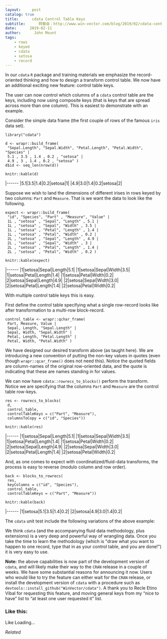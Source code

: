 ```yaml
---
layout:     post
catalog: true
title:      cdata Control Table Keys
subtitle:      转载自：http://www.win-vector.com/blog/2019/02/cdata-control-table-keys/
date:      2019-02-11
author:      John Mount
tags:
    - rows
    - keyed
    - cdata
    - setosa
    - record
---
```


In our `cdata` `R` package and training materials we emphasize the record-oriented thinking and how to design a transform control table. We now have an additional exciting new feature: control table keys.

The user can now control which columns of a `cdata` control table are the keys, including now using composite keys (that is keys that are spread across more than one column). This is easiest to demonstrate with an example.



Consider the simple data frame (the first couple of rows of the famous `iris` data set).

```
library("cdata")

d <- wrapr::build_frame(
 "Sepal.Length", "Sepal.Width", "Petal.Length", "Petal.Width", "Species" |
 5.1 , 3.5 , 1.4 , 0.2 , "setosa" |
 4.9 , 3 , 1.4 , 0.2 , "setosa" )
d$id <- seq_len(nrow(d))

knitr::kable(d)
```

|------
|5.1|3.5|1.4|0.2|setosa|1|
|4.9|3.0|1.4|0.2|setosa|2|

Suppose we wish to land the dimensions of different irises in rows keyed by two columns: `Part` and `Measure`. That is we want the data to look like the following.

```
expect <- wrapr::build_frame(
 "id", "Species", "Part" , "Measure", "Value" |
 1L , "setosa" , "Sepal", "Length" , 5.1 |
 1L , "setosa" , "Sepal", "Width" , 3.5 |
 1L , "setosa" , "Petal", "Length" , 1.4 |
 1L , "setosa" , "Petal", "Width" , 0.2 |
 2L , "setosa" , "Sepal", "Length" , 4.9 |
 2L , "setosa" , "Sepal", "Width" , 3 |
 2L , "setosa" , "Petal", "Length" , 1.4 |
 2L , "setosa" , "Petal", "Width" , 0.2 )

knitr::kable(expect)
```

|------
|1|setosa|Sepal|Length|5.1|
|1|setosa|Sepal|Width|3.5|
|1|setosa|Petal|Length|1.4|
|1|setosa|Petal|Width|0.2|
|2|setosa|Sepal|Length|4.9|
|2|setosa|Sepal|Width|3.0|
|2|setosa|Petal|Length|1.4|
|2|setosa|Petal|Width|0.2|

With multiple control table keys this is easy.

First define the control table specifying what a single row-record looks like after transformation to a multi-row block-record.

```
control_table <- wrapr::qchar_frame(
 Part, Measure, Value |
 Sepal, Length, "Sepal.Length" |
 Sepal, Width, "Sepal.Width" |
 Petal, Length, "Petal.Length" |
 Petal, Width, "Petal.Width" )
```

We have designed our desired transform above (as taught here). We are introducing a new convention of putting the non-key values in quotes (even though `wrapr::qcar_frame()` does not need this). Notice the quoted fields are column-names of the original row-oriented data, and the quote is indicating that these are names standing in for values.

We can now have `cdata::rowrecs_to_blocks()` perform the transform. Notice we are specifying that the columns `Part` and `Measure` are the control table row-keys.

```
res <- rowrecs_to_blocks(
 d,
 control_table,
 controlTableKeys = c("Part", "Measure"),
 columnsToCopy = c("id", "Species"))

knitr::kable(res)
```

|------
|1|setosa|Sepal|Length|5.1|
|1|setosa|Sepal|Width|3.5|
|1|setosa|Petal|Length|1.4|
|1|setosa|Petal|Width|0.2|
|2|setosa|Sepal|Length|4.9|
|2|setosa|Sepal|Width|3.0|
|2|setosa|Petal|Length|1.4|
|2|setosa|Petal|Width|0.2|

And, as one comes to expect with coordinatized/fluid-data transforms, the process is easy to reverse (modulo column and row order).

```
back <- blocks_to_rowrecs(
 res,
 keyColumns = c("id", "Species"),
 control_table,
 controlTableKeys = c("Part", "Measure"))

knitr::kable(back)
```

|------
|1|setosa|5.1|3.5|1.4|0.2|
|2|setosa|4.9|3.0|1.4|0.2|

The `cdata` unit test include the following variations of the above example:

We think `cdata` (and the accompanying fluid data methodology, plus extensions) is a very deep and powerful way of wrangling data. Once you take the time to learn the methodology (which is "draw what you want to happen to one record, type that in as your control table, and you are done!") it is very easy to use.



**Note:** the above capabilities is now part of the development version of `cdata`, and will likely make their way to the `CRAN` release in a couple of weeks. We have some substantial reasons for announcing it now. Users who would like to try the feature can either wait for the `CRAN` release, or install the development version of `cdata` with a procedure such as `devtools::install_github("WinVector/cdata")`. A thank you to Recle Etino Vibal for requesting this feature, and moving general keys from my “nice to have” list to “at least one user requested it” list.

### Like this:

Like Loading...


*Related*

